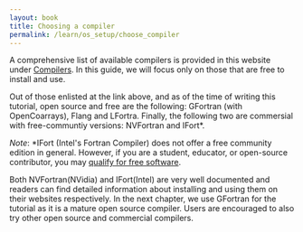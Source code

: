 ```yaml
---
layout: book
title: Choosing a compiler
permalink: /learn/os_setup/choose_compiler
---
```


A comprehensive list of available compilers is provided in this website under [Compilers]({{site.baseurl}}/compilers). In this guide, we will focus only on those that are free to install and use.

Out of those enlisted at the link above, and as of the time of writing this tutorial, open source and free are the following: GFortran (with OpenCoarrays), Flang and LFortra. Finally, the following two are commersial with free-communtiy versions: NVFortran and IFort*. 

_Note_: *IFort (Intel's Fortran Compiler) does not offer a free community edition in general. However, if you are a student, educator, or open-source contributor, you may [qualify for free software](https://software.intel.com/content/www/us/en/develop/articles/qualify-for-free-software.html).

Both NVFortran(NVidia) and IFort(Intel) are very well documented and readers can find detailed information about installing and using them on their websites respectively. In the next chapter, we use GFortran for the tutorial as it is a mature open source compiler. Users are encouraged to also try other open source and commercial compilers.